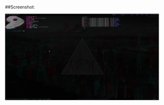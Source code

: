 
##Screenshot:

![Screenshot](https://github.com/wrongway4you/dotfiles/raw/master/Screenshots/main.png "Logo Title Text 1")
